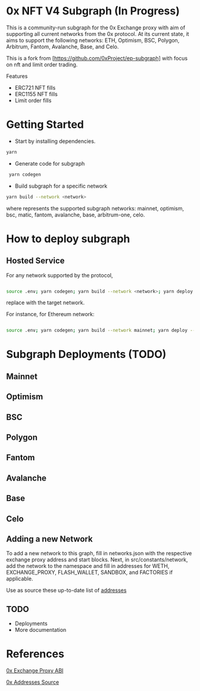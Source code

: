 # 0x NFT V4 Subgraph (In Progress)

This is a community-run subgraph for the 0x Exchange proxy with aim of supporting all current networks from the 0x protocol. At its current state, it aims to support the following networks: ETH, Optimism, BSC, Polygon, Arbitrum, Fantom, Avalanche, Base, and Celo.

This is a fork from [https://github.com/0xProject/ep-subgraph] with focus on nft and limit order trading.

Features

- ERC721 NFT fills
- ERC1155 NFT fills
- Limit order fills

# Getting Started

- Start by installing dependencies.

```bash
yarn
```

- Generate code for subgraph

```bash
 yarn codegen
```

- Build subgraph for a specific network

```bash
yarn build --network <network>
```

where <network> represents the supported subgraph networks: mainnet, optimism, bsc, matic, fantom, avalanche, base, arbitrum-one, celo.

# How to deploy subgraph

## Hosted Service

For any network supported by the protocol,

```bash

source .env; yarn codegen; yarn build --network <network>; yarn deploy --product hosted-service dexkit/0x-nft-v4 --access-token $ACCESS_TOKEN

```

replace <network> with the target network.

For instance, for Ethereum network:

```bash

source .env; yarn codegen; yarn build --network mainnet; yarn deploy --product hosted-service dexkit/0x-nft-v4 --access-token $ACCESS_TOKEN

```

# Subgraph Deployments (TODO)

## Mainnet

## Optimism

## BSC

## Polygon

## Fantom

## Avalanche

## Base

## Celo

## Adding a new Network

To add a new network to this graph, fill in networks.json with the respective exchange proxy address and start blocks. Next, in src/constants/network, add the network to the namespace and fill in addresses for WETH, EXCHANGE_PROXY, FLASH_WALLET, SANDBOX, and FACTORIES if applicable.

Use as source these up-to-date list of [addresses](https://github.com/0xProject/protocol/blob/development/packages/contract-addresses/addresses.json)

## TODO

- Deployments
- More documentation

# References

[0x Exchange Proxy ABI](https://github.com/0xProject/protocol/blob/development/packages/contract-artifacts/artifacts/IZeroEx.json)

[0x Addresses Source](https://github.com/0xProject/protocol/blob/development/packages/contract-addresses/addresses.json)
